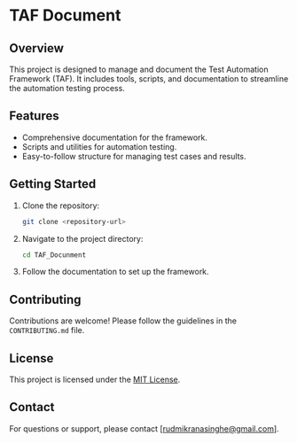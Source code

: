 # TAF Document

## Overview

This project is designed to manage and document the Test Automation Framework (TAF). It includes tools, scripts, and documentation to streamline the automation testing process.

## Features

- Comprehensive documentation for the framework.
- Scripts and utilities for automation testing.
- Easy-to-follow structure for managing test cases and results.

## Getting Started

1. Clone the repository:
   ```bash
   git clone <repository-url>
   ```
2. Navigate to the project directory:
   ```bash
   cd TAF_Docunment
   ```
3. Follow the documentation to set up the framework.

## Contributing

Contributions are welcome! Please follow the guidelines in the `CONTRIBUTING.md` file.

## License

This project is licensed under the [MIT License](LICENSE).

## Contact

For questions or support, please contact [rudmikranasinghe@gmail.com].
